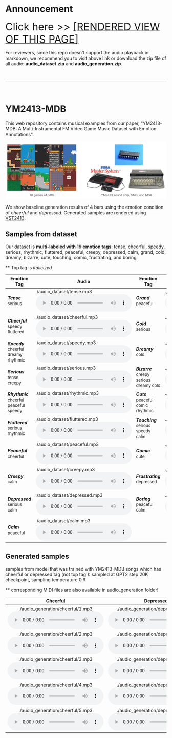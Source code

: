 # Announcement
<font size="6">Click here >> </font> [<font size="6">[RENDERED VIEW OF THIS PAGE]</font>](https://frog-9.github.io/YM2413-MDB/)


For reviewers, since this repo doesn't support the audio playback in markdown, we recommend you to visit above link or download the zip file of all audio: **audio_dataset.zip** and **audio_generation.zip**.

<br /> 

---

<br /> 

# YM2413-MDB
This web repository contains musical examples from our paper, "YM2413-MDB: A Multi-Instrumental FM Video Game Music Dataset with Emotion Annotations".

![title_image](./title_img.png)

We show baseline generation results of 4 bars using the emotion condition of _cheerful_ and _depressed_. Generated samples are rendered using [VST2413](http://www.keijiro.tokyo/vst2413/).


## Samples from dataset
Our dataset is **multi-labeled with 19 emotion tags**: tense, cheerful, speedy, serious, rhythmic, fluttered, peaceful, creepy, depressed, calm, grand, cold, dreamy, bizarre, cute, touching, comic, frustrating, and boring

** Top tag is _italicized_

|<center>Emotion Tag</center>|<center>Audio</center>|<center>Emotion Tag</center>|<center>Audio</center>|
|---|:---|:---|:---|
|**_Tense_**  <br /> <font size="2">serious</font>|./audio_dataset/tense.mp3<audio controls><source src='./audio_dataset/tense.mp3'></audio>|**_Grand_** <br /><font size="2">peaceful</font>|./audio_dataset/grand.mp3<audio controls><source src='./audio_dataset/grand.mp3'></audio>|
|**_Cheerful_** <br /> <font size="2">speedy fluttered</font>|./audio_dataset/cheerful.mp3<audio controls><source src='./audio_dataset/cheerful.mp3'></audio>|**_Cold_** <br /> <font size="2">serious</font>|./audio_dataset/cold.mp3<audio controls><source src='./audio_dataset/cold.mp3'></audio>
|**_Speedy_** <br /><font size="2">cheerful dreamy rhythmic</font>|./audio_dataset/speedy.mp3<audio controls><source src='./audio_dataset/speedy.mp3'></audio>|**_Dreamy_** <br /><font size="2">cold</font>|./audio_dataset/dreamy.mp3<audio controls><source src='./audio_dataset/dreamy.mp3'></audio>|
|**_Serious_** <br /><font size="2">tense creepy</font>|./audio_dataset/serious.mp3<audio controls><source src='./audio_dataset/serious.mp3'></audio>|**_Bizarre_** <br /><font size="2">creepy serious dreamy cold</font>|./audio_dataset/bizarre.mp3<audio controls><source src='./audio_dataset/bizarre.mp3'></audio>|
|**_Rhythmic_** <br /><font size="2">cheerful peaceful speedy</font>|./audio_dataset/rhythmic.mp3<audio controls><source src='./audio_dataset/rhythmic.mp3'></audio>|**_Cute_** <br /><font size="2">peaceful comic rhythmic</font>|./audio_dataset/cute.mp3<audio controls><source src='./audio_dataset/cute.mp3'></audio>|
|**_Fluttered_** <br /><font size="2">serious rhythmic</font>|./audio_dataset/fluttered.mp3<audio controls><source src='./audio_dataset/fluttered.mp3'></audio>|**_Touching_** <br /><font size="2">serious speedy calm</font>|./audio_dataset/touching.mp3<audio controls><source src='./audio_dataset/touching.mp3'></audio>|
|**_Peaceful_** <br /><font size="2">cheerful</font>|./audio_dataset/peaceful.mp3<audio controls><source src='./audio_dataset/peaceful.mp3'></audio>|**_Comic_** <br /><font size="2">cute</font>|./audio_dataset/comic.mp3<audio controls><source src='./audio_dataset/comic.mp3'></audio>|
|**_Creepy_** <br /> <font size="2">calm</font>|./audio_dataset/creepy.mp3<audio controls><source src='./audio_dataset/creepy.mp3'></audio>|**_Frustrating_**<br /><font size="2">depressed</font>|./audio_dataset/frustrating.mp3<audio controls><source src='./audio_dataset/frustrating.mp3'></audio>|
|**_Depressed_** <br /> <font size="2">serious calm</font>|./audio_dataset/depressed.mp3<audio controls><source src='./audio_dataset/depressed.mp3'></audio>|**_Boring_** <br /><font size="2">peaceful calm</font>|./audio_dataset/boring.mp3<audio controls><source src='./audio_dataset/boring.mp3'></audio>|
|**_Calm_** <br /> <font size="2">peaceful</font>|./audio_dataset/calm.mp3<audio controls><source src='./audio_dataset/calm.mp3'></audio>||

## Generated samples
samples from model that was trained with YM2413-MDB songs which has cheerful or depressed tag (not top tag!): sampled at GPT2 step 20K checkpoint, sampling temperature 0.9

** corresponding MIDI files are also available in audio_generation folder!

|<center>Cheerful</center>|<center>Depressed</center>|
|---|:---|
|<center>./audio_generation/cheerful/1.mp3<audio controls><source src='./audio_generation/cheerful/1.mp3'></audio></center>|<center>./audio_generation/depressed/1.mp3<audio controls><source src='./audio_generation/depressed/1.mp3'></audio></center>|
|<center>./audio_generation/cheerful/2.mp3<audio controls><source src='./audio_generation/cheerful/2.mp3'></audio></center>|<center>./audio_generation/depressed/2.mp3<audio controls><source src='./audio_generation/depressed/2.mp3'></audio></center>|
|<center>./audio_generation/cheerful/3.mp3<audio controls><source src='./audio_generation/cheerful/3.mp3'></audio></center>|<center>./audio_generation/depressed/3.mp3<audio controls><source src='./audio_generation/depressed/3.mp3'></audio></center>|
|<center>./audio_generation/cheerful/4.mp3<audio controls><source src='./audio_generation/cheerful/4.mp3'></audio></center>|<center>./audio_generation/depressed/4.mp3<audio controls><source src='./audio_generation/depressed/4.mp3'></audio></center>|
|<center>./audio_generation/cheerful/5.mp3<audio controls><source src='./audio_generation/cheerful/5.mp3'></audio></center>|<center>./audio_generation/depressed/5.mp3<audio controls><source src='./audio_generation/depressed/5.mp3'></audio></center>|


